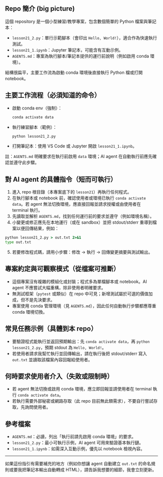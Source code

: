 ## Repo 簡介 (big picture)

這個 repository 是一個小型練習/教學專案，包含數個簡單的 Python 檔案與筆記本：

- `lesson21_2.py`：單行示範腳本（會印出 `Hello, World!`），適合作為快速執行測試。
- `lesson21_1.ipynb`：Jupyter 筆記本，可能含有互動示例。
- `AGENTS.md`：專案為執行腳本/筆記本提供的運行前說明（例如啟用 conda 環境）。

結構很扁平，主要工作流為啟動 conda 環境後直接執行 Python 檔或打開 notebook。

## 主要工作流程（必須知道的命令）

- 啟動 conda env（強制）：

  ```cmd
  conda activate data
  ```

- 執行練習腳本（範例）：

  ```cmd
  python lesson21_2.py
  ```

- 打開筆記本：使用 VS Code 或 Jupyter 開啟 `lesson21_1.ipynb`。

註：`AGENTS.md` 明確要求在執行前啟用 `data` 環境；AI agent 在自動執行前應先確認並遵守此步驟。

## 對 AI agent 的具體指令（短而可執行）

1. 進入 repo 根目錄（本專案底下的 `lesson21`）再執行任何程式。
2. 在執行腳本或 notebook 前，確認使用者或環境已執行 `conda activate data`。若 agent 無法切換環境，應直接回報並請求授權或由使用者在 terminal 執行。
3. 先讀取並解析 `AGENTS.md`，找到任何運行前的要求並遵守（例如環境名稱）。
4. 小變更或修正應先在本地運行（或在 sandbox）並把 stdout/stderr 重導到檔案以便回傳結果，例如：

  ```cmd
  python lesson21_2.py > out.txt 2>&1
  type out.txt
  ```

5. 若要修改程式碼，請用小步驟：修改 -> 執行 -> 回傳變更摘要與測試輸出。

## 專案約定與可觀察模式（從檔案可推斷）

- 這個專案沒有複雜的模組化或封裝；程式多為單檔腳本或 notebook。AI agent 不應嘗試大幅重構，除非使用者明確要求。
- 無測試框架（`pytest` 或類似）在 repo 中可見；新增測試屬於可選的價值加成，但不是先決要求。
- 專案使用 conda 管理環境（見 `AGENTS.md`），因此任何自動執行步驟都應尊重 conda 環境切換。

## 常見任務示例（具體到本 repo）

- 要驗證程式能執行並返回預期輸出：先 `conda activate data`，再 `python lesson21_2.py`，預期 stdout 為 `Hello, World!`。
- 若使用者請求我幫忙執行並回傳輸出，請在執行後把 stdout/stderr 寫入 `out.txt` 並讀取該檔案內容回報給使用者。

## 何時要求使用者介入（失敗或限制時）

- 若 agent 無法切換或啟用 conda 環境，應立即回報並請使用者在 terminal 執行 `conda activate data`。
- 若執行需要外部秘密或網路存取（此 repo 目前無此類需求），不要自行嘗試存取，先詢問使用者。

## 參考檔案

- `AGENTS.md`：必讀，列出「執行前請先啟用 conda 環境」的要求。
- `lesson21_2.py`：最小可執行示例，AI agent 可用來驗證基本執行鏈。
- `lesson21_1.ipynb`：如需深入互動示例，優先以 notebook 檢視內容。

---

如果這份指引有需要補充的地方（例如你想讓 agent 自動建立 `out.txt` 的命名規則或要我把筆記本輸出自動轉成 HTML），請告訴我想要的細節，我會立刻更新。 
